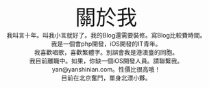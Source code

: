 <center> <font size='10'>關於我	</font>

<center>我叫言十年。叫我小言就好了。我的Blog還需要裝修。寫Blog比較費時間。

<center>
我是一個會php開發，iOS開發的IT青年。
<center>
我喜歡唱歌，喜歡繁體字。別誤會我是港澳臺的同胞。
<center>
我目前離職中。如果，你缺一個iOS開發人員。請聯繫我。yan@yanshinian.com。性價比很高哦！
<center>
目前在北京奮鬥，單身北漂小夥。
<center>
